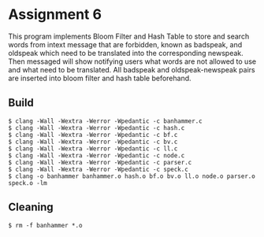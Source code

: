 # Assignment 6
This program implements Bloom Filter and Hash Table to store and search words from intext message that are forbidden, known as badspeak, and oldspeak which need to be translated into the corresponding newspeak. Then messaged will show notifying users what words are not allowed to use and what need to be translated. All badspeak and oldspeak-newspeak pairs are inserted into bloom filter and hash table beforehand.

## Build
    $ clang -Wall -Wextra -Werror -Wpedantic -c banhammer.c
    $ clang -Wall -Wextra -Werror -Wpedantic -c hash.c
    $ clang -Wall -Wextra -Werror -Wpedantic -c bf.c
    $ clang -Wall -Wextra -Werror -Wpedantic -c bv.c
    $ clang -Wall -Wextra -Werror -Wpedantic -c ll.c
    $ clang -Wall -Wextra -Werror -Wpedantic -c node.c
    $ clang -Wall -Wextra -Werror -Wpedantic -c parser.c
    $ clang -Wall -Wextra -Werror -Wpedantic -c speck.c
    $ clang -o banhammer banhammer.o hash.o bf.o bv.o ll.o node.o parser.o speck.o -lm
    
## Cleaning
    $ rm -f banhammer *.o
